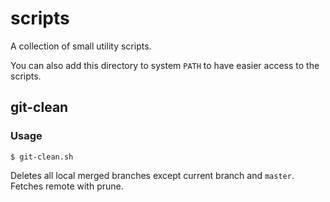 # scripts

A collection of small utility scripts.

You can also add this directory to system `PATH` to have easier access to the scripts.

## git-clean

### Usage

```
$ git-clean.sh
```

Deletes all local merged branches except current branch and `master`.
Fetches remote with prune.